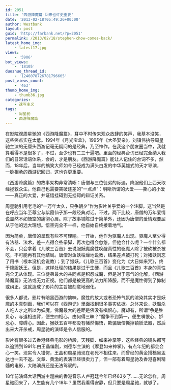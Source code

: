 ```yaml
---
id: 2051
title: '西游降魔篇-回来也许更重要'
date: '2013-02-18T05:49:26+00:00'
author: Westbank
layout: post
guid: 'http://farbank.net/?p=2051'
permalink: /2013/02/18/stephen-chow-comes-back/
latest_home_img:
    - latest17.jpg
views:
    - '5906'
bot_views:
    - '18105'
duoshuo_thread_id:
    - '1246078726781796605'
post_views_count:
    - '463'
thumb_home_img:
    - thumb36.jpg
categories:
    - 速写主义
tags:
    - 周星驰
    - 西游降魔篇
---
```


在影院观周星驰的《西游降魔篇》，耳中不时传来观众放肆的笑声，我基本没笑，这些笑点实在太低。1994年《月光宝盒》，1995年《大圣娶亲》，刘镇伟执导周星驰主演的无厘头西游记毫无疑问的是经典，乃至神作。在我这个朋友圈当中，我就算看得不是很多了，不过，至少也有二三十遍吧。里面的经典台词已经完全纳入我们的日常话语体系，会的，才是朋友。《西游降魔篇》能让人记住的台词不多，然而，18年后，当年的搞笑大师如今已经成为满头白发的中华英雄式的天才导演，一脉相承的西游记回归，这也许更重要。

《西游降魔篇》的故事架构非常清晰：唐僧与三位徒弟的际遇，降服他们上西天取经拯救众生。他自己也需要突破还差的“一点点”：明晰所谓的大爱——撕心的小爱——真正的大爱，并证悟挂碍到无挂碍的辩证关系。


周星驰引用老毛的“一万年太久，只争朝夕”作为影片关乎爱的一个注脚。这当然是在呼应当年至尊宝与紫霞仙子那一段经典对话。不过，两下比较，唐僧的万年爱情说显然不如悟空的痛彻心扉。除了故事铺陈过于简单外，还因为唐僧的爱情观要屈从于他的远大理想。悟空完全不一样，他自始自终接着地气。

因为简单，唐僧的呈现有些不可理喻。一开始，他作为驱魔人出现。驱魔人至少得有法器、法术，差一点得会些拳脚，再次也得会忽悠。但他会什么呢？一个什么都不会，只会拿着《儿歌三百首》去说服妖魔魔性唤醒真性的驱魔人除了被砍被杀被吃，不可能再有其他结局。唐僧对鱼妖枯燥地说教，结果差点被打死；对猪妖则忘了用书（根本没机会说教）；到了猴妖，《儿歌三百首》变化为《大日如来咒》，终于降服妖王。但是，这样处理的结果是过于生硬，而且《儿歌三百首》本身的真性完全无从体现。三位徒弟最大的共同点是积怨成魔，但是对于怨气的化解，《西游降魔篇》无法或无力正视。他们都是被更高的法力所降服，而不是魔性得到了抑制或纠正，这就造成了影片的主旨被刻意地弱化。

很多人都说，影片有暗黑西游的韵味。魔性的放大或者恐怖气氛的渲染其实才是妖魔的本真刻画，我们可以在《西游记》里面找到很多事实依据。总体来说，妖魔杀人吃人才之所以为妖魔。佛魔最大的差距是佛没有嗔恨心，魔却有，所谓“争是胜负心，与道相违背，便生四相心，由何得三昧？”魔争不到第一，便生嗔恨心、妒忌心、障碍心。因此，猴妖五百年都没有幡然悔悟，欺骗唐僧撕掉镇妖法器，然后出来大开杀戒，周星驰的演绎是令人信服的。

影片有很多过去香港经典电影的桥段，天残脚、如来神掌等，这些经典的镜头都可以追溯到1991年由王晶编剧，刘德华主演的《摩登如来神掌》，有点年纪的都会会心一笑。现实令人错愕，王晶和周星驰现在老死不相往来，而曾经的黄金搭档吴孟达也一去不返。文章、黄渤的表演已经很卖力了，但一部有着周星驰及香港喜剧精髓的电影，大陆演员还是无法驾驭的。

18年前演绎大话西游主题曲的香港音乐人卢冠廷今年已经63岁了......无论怎样，周星驰回来了，人生能有几个18年？虽然我看得安静，但只要是周星驰，就够了。
